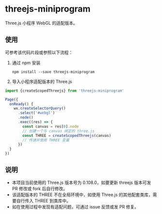 # threejs-miniprogram
Three.js 小程序 WebGL 的适配版本。

## 使用

可参考该代码片段[]()或参照以下流程：

1. 通过 npm 安装

   ```
   npm install --save threejs-miniprogram
   ```

2. 导入小程序适配版本的 Three.js

```javascript
import {createScopedThreejs} from 'threejs-miniprogram'

Page({
  onReady() {
    wx.createSelectorQuery()
      .select('#webgl')
      .node()
      .exec((res) => {
        const canvas = res[0].node
        // 创建一个与 canvas 绑定的 three.js
        const THREE = createScopedThreejs(canvas)
        // 传递并使用 THREE 变量
      })
  }
})
```

## 说明

- 本项目当前使用的 Three.js 版本号为 0.108.0，如要更新 threejs 版本可发 PR 修改或 fork 后自行修改。
- 该适配版本的 THREE 不在全局环境中，如使用 Three.js 的其他配套类库，需要自行传入 THREE 到类库中。
- 如在使用过程中发现有适配问题，可通过 issue 反馈或发 PR 修复。
